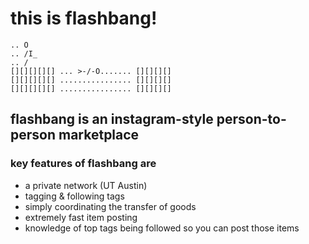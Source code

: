 # this is flashbang!

```
.. O
.. /I_
.. / 
[][][][][] ... >-/-O....... [][][][]
[][][][][] ................ [][][][]
[][][][][] ................ [][][][]
```

## flashbang is an instagram-style person-to-person marketplace

### key features of flashbang are

* a private network (UT Austin)
* tagging & following tags
* simply coordinating the transfer of goods
* extremely fast item posting
* knowledge of top tags being followed so you can post those items
